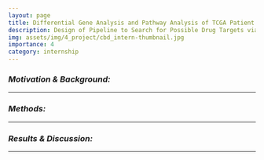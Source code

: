 ```yaml
---
layout: page
title: Differential Gene Analysis and Pathway Analysis of TCGA Patient RNA-Seq Dataset
description: Design of Pipeline to Search for Possible Drug Targets via RNA-Seq Analysis
img: assets/img/4_project/cbd_intern-thumbnail.jpg
importance: 4
category: internship
---
```


### ***Motivation & Background:***


---

### ***Methods:***


---

### ***Results & Discussion:***


---